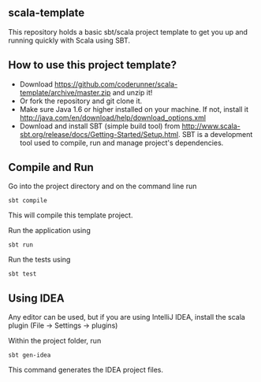 scala-template
--------------

This repository holds a basic sbt/scala project template to get you up and running quickly with Scala using SBT.

How to use this project template?
---------------------------------

* Download https://github.com/coderunner/scala-template/archive/master.zip and unzip it!
* Or fork the repository and git clone it.
* Make sure Java 1.6 or higher installed on your machine. If not, install it http://java.com/en/download/help/download_options.xml
* Download and install SBT (simple build tool) from http://www.scala-sbt.org/release/docs/Getting-Started/Setup.html. SBT is a development tool used to compile, run and manage project's dependencies.

Compile and Run
---------------

Go into the project directory and on the command line run

    sbt compile

This will compile this template project.

Run the application using

    sbt run

Run the tests using

    sbt test

Using IDEA
----------------
Any editor can be used, but if you are using IntelliJ IDEA, install the scala plugin (File -> Settings -> plugins)

Within the project folder, run

    sbt gen-idea

This command generates the IDEA project files.
